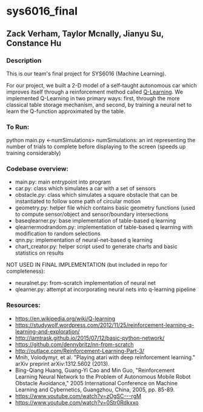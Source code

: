 # sys6016_final

## Zack Verham, Taylor Mcnally, Jianyu Su, Constance Hu

### Description

This is our team's final project for SYS6016 (Machine Learning). 

For our project, we built a 2-D model of a self-taught autonomous car which improves itself through a reinforcement method called [Q-Learning](https://en.wikipedia.org/wiki/Q-learning). We implemented Q-Learning in two primary ways: first, through the more classical table storage mechanism, and second, by training a neural net to learn the Q-function approximated by the table.


### To Run:

python main.py <-numSimulations>
  numSimulations: an int representing the number of trials to complete before displaying to the screen (speeds up training considerably)
  
### Codebase overview:

- main.py: main entrypoint into program
- car.py: class which simulates a car with a set of sensors
- obstacle.py: class which simulates a square obstacle that can be instantiated to follow some path of circular motion
- geometry.py: helper file which contains basic geometry functions (used to compute sensor/object and sensor/boundary intersections
- baseqlearner.py: base implementation of table-based q learning
- qlearnermodrandom.py: implementation of table-based q learning with modification to random selections
- qnn.py: implementation of neural-net-based q learning
- chart_creator.py: helper script used to generate charts and basic statistics on results

NOT USED IN FINAL IMPLEMENTATION (but included in repo for completeness):
- neuralnet.py: from-scratch implementation of neural net
- qlearner.py: attempt at incorporating neural nets into q-learning pipeline


### Resources:
- https://en.wikipedia.org/wiki/Q-learning
- https://studywolf.wordpress.com/2012/11/25/reinforcement-learning-q-learning-and-exploration/
- http://iamtrask.github.io/2015/07/12/basic-python-network/
- https://github.com/dennybritz/nn-from-scratch
- http://outlace.com/Reinforcement-Learning-Part-3/
- Mnih, Volodymyr, et al. "Playing atari with deep reinforcement learning." arXiv preprint arXiv:1312.5602 (2013).
- Bing-Qiang Huang, Guang-Yi Cao and Min Guo, "Reinforcement Learning Neural Network to the Problem of Autonomous Mobile Robot Obstacle Avoidance," 2005 International Conference on Machine Learning and Cybernetics, Guangzhou, China, 2005, pp. 85-89.
- https://www.youtube.com/watch?v=zOgSC---rgM
- https://www.youtube.com/watch?v=0Str0Rdkxxo

